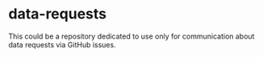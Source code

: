 # data-requests

This could be a repository dedicated to use only for communication about data requests via GitHub issues.
